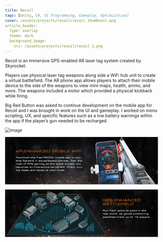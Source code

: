 ```yaml
---
title: Recoil
tags: [Unity, C#, UI Programming, Gameplay, Optimization]
cover: /assets/projects/recoil/recoil_thumbnail.png
article_header:
  type: overlay
  theme: dark
  background_image:
    src: /assets/projects/recoil/recoil_1.png
---
```


Recoil is an immersive GPS-enabled AR laser tag system created by Skyrocket.

<!--more-->

Players use physical laser tag weapons along side a WiFi hub unit to create a virtual battlefield. The AR phone app allows players to attach their mobile device to the side of the weapons to view mini-maps, health, ammo, and more. The weapons included a motor which provided a physical kickback while firing.

Big Red Button was asked to continue development on the mobile app for Recoil and I was brought in work on the UI and gameplay. I worked on menu scripting, UX, and specific features such as a low battery warnings within the app if the player’s gun needed to be recharged.

![image](/assets/projects/recoil/recoil_2.png)

![image](/assets/projects/recoil/recoil_3.png)

![image](/assets/projects/recoil/recoil_4.png)

